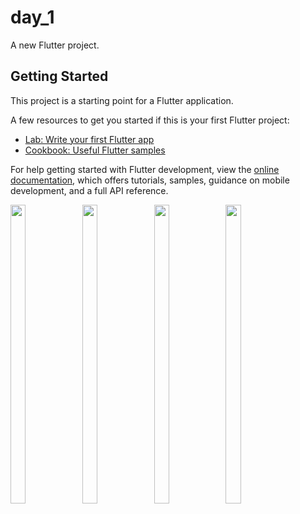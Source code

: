 # day_1

A new Flutter project.

## Getting Started

This project is a starting point for a Flutter application.

A few resources to get you started if this is your first Flutter project:

- [Lab: Write your first Flutter app](https://docs.flutter.dev/get-started/codelab)
- [Cookbook: Useful Flutter samples](https://docs.flutter.dev/cookbook)

For help getting started with Flutter development, view the
[online documentation](https://docs.flutter.dev/), which offers tutorials,
samples, guidance on mobile development, and a full API reference.

<p>
<img src="https://github.com/Drashtipatel296/day_1/assets/143180636/798373dd-9d03-49fd-9937-7f1a6641ce6a" width=22%, height=35%>
<img src="https://github.com/Drashtipatel296/day_1/assets/143180636/37d9709d-46f4-4b7f-9231-4f99f965a4a9" width=22%, height=35%>
<img src="https://github.com/Drashtipatel296/day_1/assets/143180636/36dfa86c-d0ac-4636-bbba-1aa0006d590c" width=22%, height=35%>
<img src="https://github.com/Drashtipatel296/day_1/assets/143180636/54cc23dd-e02b-499a-bae7-4be2a3499e03" width=22%, height=35%>
</p>



